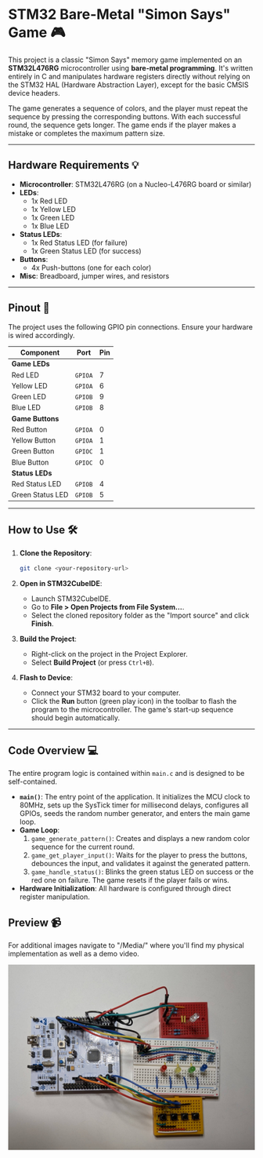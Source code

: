 # STM32 Bare-Metal "Simon Says" Game 🎮

This project is a classic "Simon Says" memory game implemented on an **STM32L476RG** microcontroller using **bare-metal programming**. It's written entirely in C and manipulates hardware registers directly without relying on the STM32 HAL (Hardware Abstraction Layer), except for the basic CMSIS device headers.

The game generates a sequence of colors, and the player must repeat the sequence by pressing the corresponding buttons. With each successful round, the sequence gets longer. The game ends if the player makes a mistake or completes the maximum pattern size.

---

## Hardware Requirements 💡

-   **Microcontroller**: STM32L476RG (on a Nucleo-L476RG board or similar)
-   **LEDs**:
    -   1x Red LED
    -   1x Yellow LED
    -   1x Green LED
    -   1x Blue LED
-   **Status LEDs**:
    -   1x Red Status LED (for failure)
    -   1x Green Status LED (for success)
-   **Buttons**:
    -   4x Push-buttons (one for each color)
-   **Misc**: Breadboard, jumper wires, and resistors

---

## Pinout 📌

The project uses the following GPIO pin connections. Ensure your hardware is wired accordingly.

| Component        | Port    | Pin |
| ---------------- | ------- | --- |
| **Game LEDs**    |         |     |
| Red LED          | `GPIOA` | 7   |
| Yellow LED       | `GPIOA` | 6   |
| Green LED        | `GPIOB` | 9   |
| Blue LED         | `GPIOB` | 8   |
| **Game Buttons** |         |     |
| Red Button       | `GPIOA` | 0   |
| Yellow Button    | `GPIOA` | 1   |
| Green Button     | `GPIOC` | 1   |
| Blue Button      | `GPIOC` | 0   |
| **Status LEDs**  |         |     |
| Red Status LED   | `GPIOB` | 4   |
| Green Status LED | `GPIOB` | 5   |

---

## How to Use 🛠️

1.  **Clone the Repository**:

    ```bash
    git clone <your-repository-url>
    ```

2.  **Open in STM32CubeIDE**:

    -   Launch STM32CubeIDE.
    -   Go to **File > Open Projects from File System...**.
    -   Select the cloned repository folder as the "Import source" and click **Finish**.

3.  **Build the Project**:

    -   Right-click on the project in the Project Explorer.
    -   Select **Build Project** (or press `Ctrl+B`).

4.  **Flash to Device**:
    -   Connect your STM32 board to your computer.
    -   Click the **Run** button (green play icon) in the toolbar to flash the program to the microcontroller. The game's start-up sequence should begin automatically.

---

## Code Overview 💻

The entire program logic is contained within `main.c` and is designed to be self-contained.

-   **`main()`**: The entry point of the application. It initializes the MCU clock to 80MHz, sets up the SysTick timer for millisecond delays, configures all GPIOs, seeds the random number generator, and enters the main game loop.
-   **Game Loop**:
    1.  `game_generate_pattern()`: Creates and displays a new random color sequence for the current round.
    2.  `game_get_player_input()`: Waits for the player to press the buttons, debounces the input, and validates it against the generated pattern.
    3.  `game_handle_status()`: Blinks the green status LED on success or the red one on failure. The game resets if the player fails or wins.
-   **Hardware Initialization**: All hardware is configured through direct register manipulation.

## Preview 📹

For additional images navigate to "/Media/" where you'll find my physical implementation as well as a demo video.

<img src="Media/complete.jpg" alt="drawing" width="800"/>
